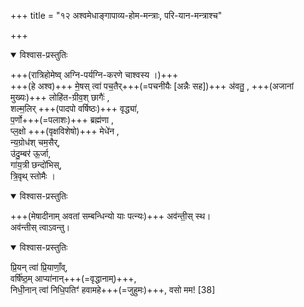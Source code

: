 +++
title = "१२ अश्वमेधाङ्गापाव्य-होम-मन्त्राः, परि-यान-मन्त्राश्च"

+++

<details open><summary>विश्वास-प्रस्तुतिः</summary>

+++(रात्रिहोमेष्व् अग्नि-पर्यग्नि-करणे चाश्वस्य ।)+++  
+++(हे अश्व)+++ मे॒षस् त्वा॑ पच॒तैर्+++(=पचनीयैः [अन्नैः सह])+++ अ॑वतु॒ ,
+++(अजानां मुख्यः)+++ लोहि॑त-ग्रीव॒श् छागैः॑ ,  
शल्म॒लिर् +++(पादपो वर्षिष्ठः)+++ वृद्ध्या॑,  
प॒र्णो+++(=पलाशः)+++ ब्रह्म॑णा ,  
प्ल॒क्षो +++(वृक्षविशेषो)+++ मेधे॑न ,  
न्य॒ग्रोध॑श् चम॒सैर्,  
उ॑दु॒म्बर॑ ऊ॒र्जा,  
गा॑य॒त्री छन्दो॑भिस्,  
त्रि॒वृथ् स्तोमैः ।  
</details>



<details open><summary>विश्वास-प्रस्तुतिः</summary>

+++(मेषादीनाम् अवतां सम्बन्धिन्यो याः पत्न्यः)+++ अव॑न्ती॒स् स्थ।  
अव॑न्तीस् त्वाऽवन्तु।  
</details>



<details open><summary>विश्वास-प्रस्तुतिः</summary>

प्रि॒यन् त्वा॑ प्रि॒याणाँ॒व्,  
वर्षि॑ष्ठ॒म् आप्या॑नान्+++(=वृद्धानाम्)+++,  
निधी॒नान् त्वा॑ निधि॒पतिꣳ॑ हवामहे+++(=जुहुमः)+++, वसो मम! [38]  
</details>



